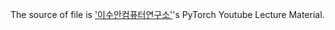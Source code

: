 The source of file is ['이수안컴퓨터연구소'](www.youtube.com/@user-ss5no9xw6e)'s PyTorch Youtube Lecture Material.
